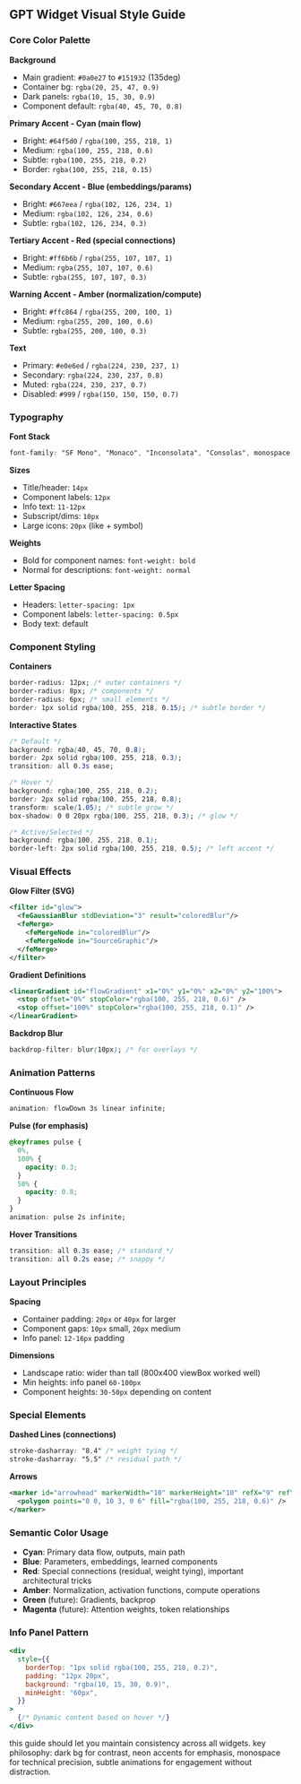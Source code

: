 ## GPT Widget Visual Style Guide

### Core Color Palette

**Background**

- Main gradient: `#0a0e27` to `#151932` (135deg)
- Container bg: `rgba(20, 25, 47, 0.9)`
- Dark panels: `rgba(10, 15, 30, 0.9)`
- Component default: `rgba(40, 45, 70, 0.8)`

**Primary Accent - Cyan (main flow)**

- Bright: `#64f5d0` / `rgba(100, 255, 218, 1)`
- Medium: `rgba(100, 255, 218, 0.6)`
- Subtle: `rgba(100, 255, 218, 0.2)`
- Border: `rgba(100, 255, 218, 0.15)`

**Secondary Accent - Blue (embeddings/params)**

- Bright: `#667eea` / `rgba(102, 126, 234, 1)`
- Medium: `rgba(102, 126, 234, 0.6)`
- Subtle: `rgba(102, 126, 234, 0.3)`

**Tertiary Accent - Red (special connections)**

- Bright: `#ff6b6b` / `rgba(255, 107, 107, 1)`
- Medium: `rgba(255, 107, 107, 0.6)`
- Subtle: `rgba(255, 107, 107, 0.3)`

**Warning Accent - Amber (normalization/compute)**

- Bright: `#ffc864` / `rgba(255, 200, 100, 1)`
- Medium: `rgba(255, 200, 100, 0.6)`
- Subtle: `rgba(255, 200, 100, 0.3)`

**Text**

- Primary: `#e0e6ed` / `rgba(224, 230, 237, 1)`
- Secondary: `rgba(224, 230, 237, 0.8)`
- Muted: `rgba(224, 230, 237, 0.7)`
- Disabled: `#999` / `rgba(150, 150, 150, 0.7)`

### Typography

**Font Stack**

```css
font-family: "SF Mono", "Monaco", "Inconsolata", "Consolas", monospace;
```

**Sizes**

- Title/header: `14px`
- Component labels: `12px`
- Info text: `11-12px`
- Subscript/dims: `10px`
- Large icons: `20px` (like + symbol)

**Weights**

- Bold for component names: `font-weight: bold`
- Normal for descriptions: `font-weight: normal`

**Letter Spacing**

- Headers: `letter-spacing: 1px`
- Component labels: `letter-spacing: 0.5px`
- Body text: default

### Component Styling

**Containers**

```css
border-radius: 12px; /* outer containers */
border-radius: 8px; /* components */
border-radius: 6px; /* small elements */
border: 1px solid rgba(100, 255, 218, 0.15); /* subtle border */
```

**Interactive States**

```css
/* Default */
background: rgba(40, 45, 70, 0.8);
border: 2px solid rgba(100, 255, 218, 0.3);
transition: all 0.3s ease;

/* Hover */
background: rgba(100, 255, 218, 0.2);
border: 2px solid rgba(100, 255, 218, 0.8);
transform: scale(1.05); /* subtle grow */
box-shadow: 0 0 20px rgba(100, 255, 218, 0.3); /* glow */

/* Active/Selected */
background: rgba(100, 255, 218, 0.1);
border-left: 2px solid rgba(100, 255, 218, 0.5); /* left accent */
```

### Visual Effects

**Glow Filter (SVG)**

```xml
<filter id="glow">
  <feGaussianBlur stdDeviation="3" result="coloredBlur"/>
  <feMerge>
    <feMergeNode in="coloredBlur"/>
    <feMergeNode in="SourceGraphic"/>
  </feMerge>
</filter>
```

**Gradient Definitions**

```xml
<linearGradient id="flowGradient" x1="0%" y1="0%" x2="0%" y2="100%">
  <stop offset="0%" stopColor="rgba(100, 255, 218, 0.6)" />
  <stop offset="100%" stopColor="rgba(100, 255, 218, 0.1)" />
</linearGradient>
```

**Backdrop Blur**

```css
backdrop-filter: blur(10px); /* for overlays */
```

### Animation Patterns

**Continuous Flow**

```css
animation: flowDown 3s linear infinite;
```

**Pulse (for emphasis)**

```css
@keyframes pulse {
  0%,
  100% {
    opacity: 0.3;
  }
  50% {
    opacity: 0.8;
  }
}
animation: pulse 2s infinite;
```

**Hover Transitions**

```css
transition: all 0.3s ease; /* standard */
transition: all 0.2s ease; /* snappy */
```

### Layout Principles

**Spacing**

- Container padding: `20px` or `40px` for larger
- Component gaps: `10px` small, `20px` medium
- Info panel: `12-16px` padding

**Dimensions**

- Landscape ratio: wider than tall (800x400 viewBox worked well)
- Min heights: info panel `60-100px`
- Component heights: `30-50px` depending on content

### Special Elements

**Dashed Lines (connections)**

```css
stroke-dasharray: "8,4" /* weight tying */
stroke-dasharray: "5,5" /* residual path */
```

**Arrows**

```xml
<marker id="arrowhead" markerWidth="10" markerHeight="10" refX="9" refY="3">
  <polygon points="0 0, 10 3, 0 6" fill="rgba(100, 255, 218, 0.6)" />
</marker>
```

### Semantic Color Usage

- **Cyan**: Primary data flow, outputs, main path
- **Blue**: Parameters, embeddings, learned components
- **Red**: Special connections (residual, weight tying), important architectural tricks
- **Amber**: Normalization, activation functions, compute operations
- **Green** (future): Gradients, backprop
- **Magenta** (future): Attention weights, token relationships

### Info Panel Pattern

```jsx
<div
  style={{
    borderTop: "1px solid rgba(100, 255, 218, 0.2)",
    padding: "12px 20px",
    background: "rgba(10, 15, 30, 0.9)",
    minHeight: "60px",
  }}
>
  {/* Dynamic content based on hover */}
</div>
```

this guide should let you maintain consistency across all widgets. key philosophy: dark bg for contrast, neon accents for emphasis, monospace for technical precision, subtle animations for engagement without distraction.

